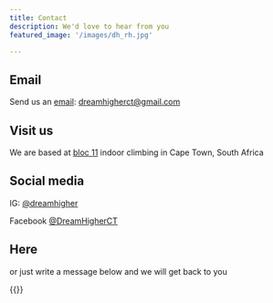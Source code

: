 ```yaml
---
title: Contact
description: We'd love to hear from you
featured_image: '/images/dh_rh.jpg'

---
```


## Email
  
Send us an [email](mailto:dreamhigherct@gmail.com): dreamhigherct@gmail.com  

## Visit us  
  
We are based at [bloc 11](https://bloc11.co.za/) indoor climbing in Cape Town, South Africa  
  
## Social media  
  
IG: [@dreamhigher](https://www.instagram.com/dreamhigher/)  
  
Facebook [@DreamHigherCT](https://www.facebook.com/DreamHigherCT/)

## Here
  
or just write a message below and we will get back to you

{{<form-contact>}}

